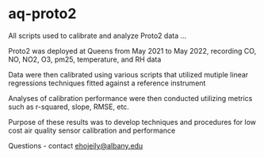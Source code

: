 # aq-proto2
All scripts used to calibrate and analyze Proto2 data ... 

Proto2 was deployed at Queens from May 2021 to May 2022, recording CO, NO, NO2, O3, pm25, temperature, and RH data 

Data were then calibrated using various scripts that utilized mutiple linear regressions techniques fitted against a reference instrument 

Analyses of calibration performance were then conducted utilizing metrics such as r-squared, slope, RMSE, etc.

Purpose of these results was to develop techniques and procedures for low cost air quality sensor calibration and performance

Questions - contact ehojeily@albany.edu 
